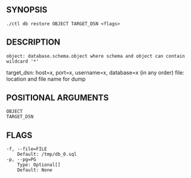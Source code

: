 ## SYNOPSIS
    ./ctl db restore OBJECT TARGET_DSN <flags>
 
## DESCRIPTION
    object: database.schema.object where schema and object can contain wildcard '*'
target_dsn: host=x, port=x, username=x, database=x (in any order)
file: location and file name for dump
 
## POSITIONAL ARGUMENTS
    OBJECT
    TARGET_DSN
 
## FLAGS
    -f, --file=FILE
        Default: /tmp/db_0.sql
    -p, --pg=PG
        Type: Optional[]
        Default: None
